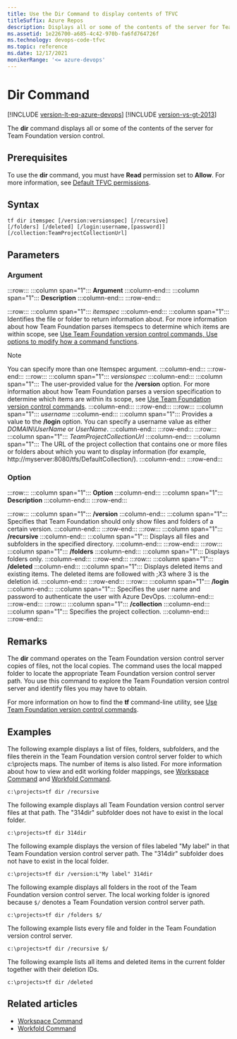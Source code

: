 ```yaml
---
title: Use the Dir Command to display contents of TFVC
titleSuffix: Azure Repos
description: Displays all or some of the contents of the server for Team Foundation version control using the Dir command
ms.assetid: 1e226700-a685-4c42-970b-fa6fd764726f
ms.technology: devops-code-tfvc
ms.topic: reference
ms.date: 12/17/2021
monikerRange: '<= azure-devops'
---
```



# Dir Command


[!INCLUDE [version-lt-eq-azure-devops](../../includes/version-lt-eq-azure-devops.md)]
[!INCLUDE [version-vs-gt-2013](../../includes/version-vs-gt-2013.md)]

The **dir** command displays all or some of the contents of the server for Team Foundation version control.

## Prerequisites

To use the **dir** command, you must have **Read** permission set to **Allow**. For more information, see [Default TFVC permissions](../../organizations/security/default-tfvc-permissions.md).

## Syntax

```
tf dir itemspec [/version:versionspec] [/recursive] 
[/folders] [/deleted] [/login:username,[password]] [/collection:TeamProjectCollectionUrl]
```

## Parameters

### Argument

:::row:::
   :::column span="1":::
   **Argument**
   :::column-end:::
   :::column span="1":::
   **Description**
   :::column-end:::
:::row-end:::

:::row:::
   :::column span="1":::
   *itemspec*
   :::column-end:::
   :::column span="1":::
   Identifies the file or folder to return information about. For more information about how Team Foundation parses itemspecs to determine which items are within scope, see [Use Team Foundation version control commands, Use options to modify how a command functions](use-team-foundation-version-control-commands.md#use-options).

   > [!Note]  
   > You can specify more than one Itemspec argument.
   :::column-end:::
:::row-end:::
:::row:::
   :::column span="1":::
   *versionspec*
   :::column-end:::
   :::column span="1":::
   The user-provided value for the **/version** option. For more information about how Team Foundation parses a version specification to determine which items are within its scope, see [Use Team Foundation version control commands](use-team-foundation-version-control-commands.md).
   :::column-end:::
:::row-end:::
:::row:::
   :::column span="1":::
   *username*
   :::column-end:::
   :::column span="1":::
   Provides a value to the **/login** option. You can specify a username value as either *DOMAIN\UserName* or *UserName*.
   :::column-end:::
:::row-end:::
:::row:::
   :::column span="1":::
   *TeamProjectCollectionUrl*
   :::column-end:::
   :::column span="1":::
   The URL of the project collection that contains one or more files or folders about which you want to display information (for example, http://myserver:8080/tfs/DefaultCollection/).
   :::column-end:::
:::row-end:::

### Option

:::row:::
   :::column span="1":::
   **Option**
   :::column-end:::
   :::column span="1":::
   **Description**
   :::column-end:::
:::row-end:::

:::row:::
   :::column span="1":::
   **/version**
   :::column-end:::
   :::column span="1":::
   Specifies that Team Foundation should only show files and folders of a certain version.
   :::column-end:::
:::row-end:::
:::row:::
   :::column span="1":::
   **/recursive**
   :::column-end:::
   :::column span="1":::
   Displays all files and subfolders in the specified directory.
   :::column-end:::
:::row-end:::
:::row:::
   :::column span="1":::
   **/folders**
   :::column-end:::
   :::column span="1":::
   Displays folders only.
   :::column-end:::
:::row-end:::
:::row:::
   :::column span="1":::
   **/deleted**
   :::column-end:::
   :::column span="1":::
   Displays deleted items and existing items. The deleted items are followed with ;*X*3 where 3 is the deletion id.
   :::column-end:::
:::row-end:::
:::row:::
   :::column span="1":::
   **/login**
   :::column-end:::
   :::column span="1":::
   Specifies the user name and password to authenticate the user with Azure DevOps.
   :::column-end:::
:::row-end:::
:::row:::
   :::column span="1":::
   **/collection**
   :::column-end:::
   :::column span="1":::
   Specifies the project collection.
   :::column-end:::
:::row-end:::

## Remarks
The **dir** command operates on the Team Foundation version control server copies of files, not the local copies. The command uses the local mapped folder to locate the appropriate Team Foundation version control server path. You use this command to explore the Team Foundation version control server and identify files you may have to obtain.



For more information on how to find the **tf** command-line utility, see [Use Team Foundation version control commands](use-team-foundation-version-control-commands.md).
## Examples
The following example displays a list of files, folders, subfolders, and the files therein in the Team Foundation version control server folder to which c:\\projects maps. The number of items is also listed. For more information about how to view and edit working folder mappings, see [Workspace Command](workspace-command.md) and [Workfold Command](workfold-command.md).

```
c:\projects>tf dir /recursive
```

The following example displays all Team Foundation version control server files at that path. The "314dir" subfolder does not have to exist in the local folder.

```
c:\projects>tf dir 314dir
```

The following example displays the version of files labeled "My label" in that Team Foundation version control server path. The "314dir" subfolder does not have to exist in the local folder.

```
c:\projects>tf dir /version:L"My label" 314dir
```

The following example displays all folders in the root of the Team Foundation version control server. The local working folder is ignored because `$/` denotes a Team Foundation version control server path.

```
c:\projects>tf dir /folders $/
```

The following example lists every file and folder in the Team Foundation version control server.

```
c:\projects>tf dir /recursive $/
```

The following example lists all items and deleted items in the current folder together with their deletion IDs.

```
c:\projects>tf dir /deleted
```

## Related articles

- [Workspace Command](workspace-command.md)
- [Workfold Command](workfold-command.md)
